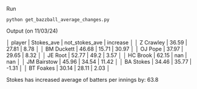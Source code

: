 Run
```
python get_bazzball_average_changes.py
```

Output (on 11/03/24)

│ player      | Stokes_ave | not_stokes_ave | increase │
│ Z Crawley   | 36.59      | 27.81          | 8.78     │
│ BM Duckett  | 46.68      | 15.71          | 30.97    │
│ OJ Pope     | 37.97      | 29.65          | 8.32     │
│ JE Root     | 52.77      | 49.2           | 3.57     │
│ HC Brook    | 62.15      | nan            | nan      │
│ JM Bairstow | 45.96      | 34.54          | 11.42    │
│ BA Stokes   | 34.46      | 35.77          | -1.31    │
│ BT Foakes   | 30.14      | 28.11          | 2.03     │

Stokes has increased average of batters per innings by:  63.8
